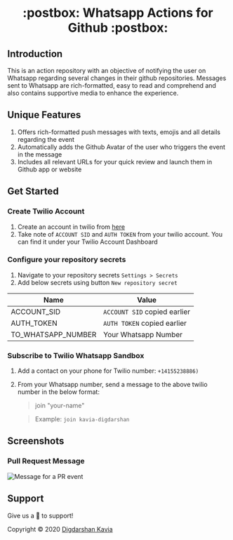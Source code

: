 <h1 align="center">:postbox: Whatsapp Actions for Github :postbox: </h1>

## Introduction
This is an action repository with an objective of notifying the user on Whatsapp regarding several changes in their github repositories. Messages sent to Whatsapp are rich-formatted, easy to read and comprehend and also contains supportive media to enhance the experience.

## Unique Features
1. Offers rich-formatted push messages with texts, emojis and all details regarding the event
2. Automatically adds the Github Avatar of the user who triggers the event in the message
3. Includes all relevant URLs for your quick review and launch them in Github app or website

## Get Started

### Create Twilio Account
1. Create an account in twilio from [here](https://www.twilio.com/)
2. Take note of ```ACCOUNT SID``` and ```AUTH TOKEN``` from your twilio account. You can find it under your Twilio Account Dashboard

### Configure your repository secrets
1. Navigate to your repository secrets ```Settings > Secrets```
2. Add below secrets using button ```New repository secret```

 Name              | Value                                              | 
-------------------|----------------------------------------------------|
ACCOUNT_SID        | ```ACCOUNT SID``` copied earlier
AUTH_TOKEN         | ```AUTH TOKEN``` copied earlier
TO_WHATSAPP_NUMBER | Your Whatsapp Number

### Subscribe to Twilio Whatsapp Sandbox
1. Add a contact on your phone for Twilio number: ```+14155238886)```
2. From your Whatsapp number, send a message to the above twilio number in the below format:
   > join "your-name"

   > Example: ```join kavia-digdarshan```

## Screenshots

### Pull Request Message

![Message for a PR event](pull_request_notification.png)

## Support
Give us a :star2: to support!

Copyright © 2020 [Digdarshan Kavia](https://github.com/kaviadigdarshan)
